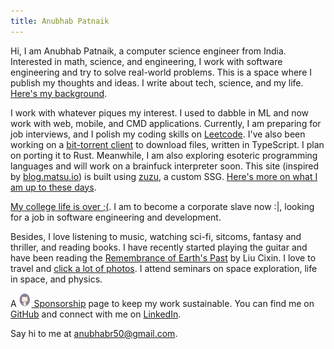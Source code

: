 ```yaml
---
title: Anubhab Patnaik
---
```


Hi, I am Anubhab Patnaik, a computer science engineer from India. Interested in math, science, and engineering, I work with software engineering and try to solve real-world problems. This is a space where I publish my thoughts and ideas. I write about tech, science, and my life. [Here's my background](/cv.html).

I work with whatever piques my interest. I used to dabble in ML and now work with web, mobile, and CMD applications. Currently, I am preparing for job interviews, and I polish my coding skills on [Leetcode](https://leetcode.com/anubhabr50). I've also been working on a [bit-torrent client](https://github.com/fuzzymfx/b) to download files, written in TypeScript. I plan on porting it to Rust. Meanwhile, I am also exploring esoteric programming languages and will work on a brainfuck interpreter soon. This site (inspired by [blog.matsu.io](https://blog.matsu.io)) is built using [zuzu](https://github.com/fuzzymfx/zuzu), a custom SSG. [Here's more on what I am up to these days](/current.html).

[My college life is over ;(](/blog/teasquared.html). I am to become a corporate slave now :|, looking for a job in software engineering and development.

Besides, I love listening to music, watching sci-fi, sitcoms, fantasy and thriller, and reading books. I have recently started playing the guitar and have been reading the [Remembrance of Earth's Past](https://en.wikipedia.org/wiki/Remembrance_of_Earth%27s_Past) by Liu Cixin. I love to travel and [click a lot of photos](https://instagram.com/anubhavclicks). I attend seminars on space exploration, life in space, and physics.

A [<img src="/assets/img/kofi.svg" alt="github" class="pb-1 mr-5 " width="18" height="22" style="margin-right: 2px;"> Sponsorship](https://github.com/sponsors/fuzzymfx/) page to keep my work sustainable. You can find me on [GitHub](https://github.com/fuzzymfx) and connect with me on [LinkedIn](https://www.linkedin.com/in/anubhabpatnaik0530/).

Say hi to me at <anubhabr50@gmail.com>.
